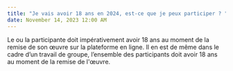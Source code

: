 ```yaml
---
title: "Je vais avoir 18 ans en 2024, est-ce que je peux participer ? "
date: November 14, 2023 12:00 AM
---
```

Le ou la participante doit impérativement avoir 18 ans au moment de la remise de son œuvre sur la plateforme en ligne. Il en est de même dans le cadre d’un travail de groupe, l’ensemble des participants doit avoir 18 ans au moment de la remise de l'œuvre.